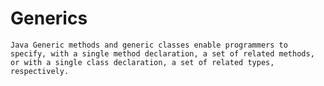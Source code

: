 # Generics

	Java Generic methods and generic classes enable programmers to specify, with a single method declaration, a set of related methods, or with a single class declaration, a set of related types, respectively.